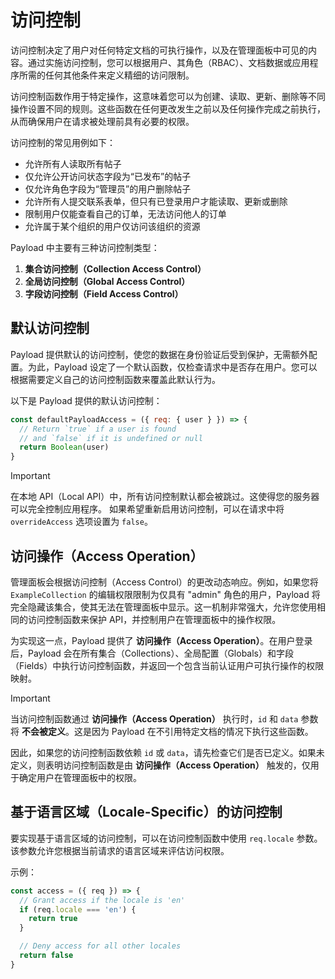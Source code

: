 # 访问控制

访问控制决定了用户对任何特定文档的可执行操作，以及在管理面板中可见的内容。通过实施访问控制，您可以根据用户、其角色（RBAC）、文档数据或应用程序所需的任何其他条件来定义精细的访问限制。

访问控制函数作用于特定操作，这意味着您可以为创建、读取、更新、删除等不同操作设置不同的规则。这些函数在任何更改发生之前以及任何操作完成之前执行，从而确保用户在请求被处理前具有必要的权限。

访问控制的常见用例如下：

- 允许所有人读取所有帖子
- 仅允许公开访问状态字段为“已发布”的帖子
- 仅允许角色字段为“管理员”的用户删除帖子
- 允许所有人提交联系表单，但只有已登录用户才能读取、更新或删除
- 限制用户仅能查看自己的订单，无法访问他人的订单
- 允许属于某个组织的用户仅访问该组织的资源

Payload 中主要有三种访问控制类型：

1. **集合访问控制（Collection Access Control）**
2. **全局访问控制（Global Access Control）**
3. **字段访问控制（Field Access Control）**

## 默认访问控制

Payload 提供默认的访问控制，使您的数据在身份验证后受到保护，无需额外配置。为此，Payload 设定了一个默认函数，仅检查请求中是否存在用户。您可以根据需要定义自己的访问控制函数来覆盖此默认行为。

以下是 Payload 提供的默认访问控制：

```javascript
const defaultPayloadAccess = ({ req: { user } }) => {
  // Return `true` if a user is found
  // and `false` if it is undefined or null
  return Boolean(user) 
}
```

> [!IMPORTANT]
>
> 在本地 API（Local API）中，所有访问控制默认都会被跳过。这使得您的服务器可以完全控制应用程序。	如果希望重新启用访问控制，可以在请求中将 `overrideAccess` 选项设置为 `false`。

## 访问操作（Access Operation）

管理面板会根据访问控制（Access Control）的更改动态响应。例如，如果您将 `ExampleCollection` 的编辑权限限制为仅具有 "admin" 角色的用户，Payload 将完全隐藏该集合，使其无法在管理面板中显示。这一机制非常强大，允许您使用相同的访问控制函数来保护 API，并控制用户在管理面板中的操作权限。

为实现这一点，Payload 提供了 **访问操作（Access Operation）**。在用户登录后，Payload 会在所有集合（Collections）、全局配置（Globals）和字段（Fields）中执行访问控制函数，并返回一个包含当前认证用户可执行操作的权限映射。

> [!IMPORTANT]
>
> 当访问控制函数通过 **访问操作（Access Operation）** 执行时，`id` 和 `data` 参数将 **不会被定义**。这是因为 Payload 在不引用特定文档的情况下执行这些函数。

因此，如果您的访问控制函数依赖 `id` 或 `data`，请先检查它们是否已定义。如果未定义，则表明访问控制函数是由 **访问操作（Access Operation）** 触发的，仅用于确定用户在管理面板中的权限。

## 基于语言区域（Locale-Specific）的访问控制

要实现基于语言区域的访问控制，可以在访问控制函数中使用 `req.locale` 参数。该参数允许您根据当前请求的语言区域来评估访问权限。

示例：

```javascript
const access = ({ req }) => {
  // Grant access if the locale is 'en'
  if (req.locale === 'en') {
    return true
  }

  // Deny access for all other locales
  return false
}
```

